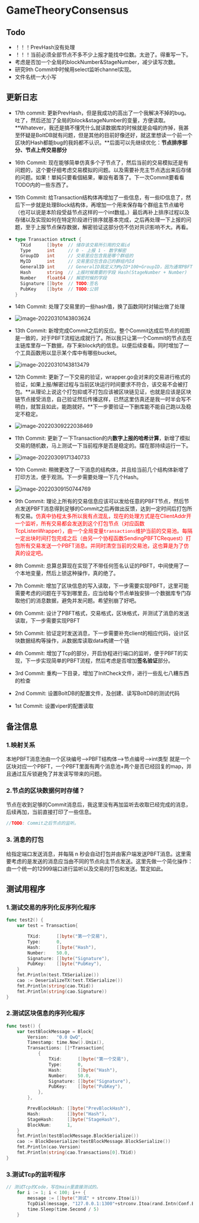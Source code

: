 # GameTheoryConsensus

## Todo
- ！！！PrevHash没有处理
- ！！！当前必须全部节点不多不少上报才能找中位数。太逊了。得重写一下。
- 考虑是否加一个全局的blockNumber&StageNumber，减少读写次数。
- 研究9th Commit中时候用select监听channel实现。
- 文件名统一大小写

## 更新日志

- 17th commit: 更新PrevHash，但是我成功的高出了一个我解决不掉的bug。吐了，然后还加了全局的block&stageNumber的变量，方便读取。**Whatever，我还是搞不懂凭什么就读数据库的时候就是会喵的炸掉，我甚至怀疑是BoltDB就有问题，但是其他的目前好像还好，就这里想读一个前一个区块的Hash都能bug的我妈都不认识。**后面可以先继续优化：**节点排序部分、节点上传交易部分**

- 16th Commit: 现在能够简单仿真多个子节点了，然后当前的交易模拟还是有问题的，这个要仔细考虑交易模拟的问题。以及需要补充主节点选出来后存储的问题。如果！單純只要看個結果，畢設有着落了。下一次Commit要看看TODO内的一些东西了。

- 15th Commit: 给Transaction结构体再增加了一些信息，有一些ID信息了，然后下一步就是处理Block结构体，再增加一个用来保存每个群组主节点编号（也可以说是本阶段受益节点这样的一个int数组。）最后再补上排序过程以及存储以及实现如何在特定阶段进行排序就基本完成，之后再处理一下上报的问题，至于上报节点保存数据，解密验证这部分仿不仿对共识影响不大。再看。

- ```go
  type Transaction struct {
  	TXid      []byte  // 储存该交易所引用的交易id
  	Type      int     // 0 - 上报 1 - 数字解密
  	GroupID   int     // 交易里应包含我是哪个群组的
  	MyID      int     // 交易里应包含自己的群组内Id
  	GeneralID int     // GeneralID我定义为MyID*100+GroupID，因为通常PBFT节点数量100-
  	Hash      string  // 上报时候需要的字段 Hash(StageNumber + Number)
  	Number    float64 // 解密时候的字段
  	Signature []byte  // TODO:签名
  	PubKey    []byte  // TODO:公钥
  }
  ```

- 14th Commit: 处理了交易里的一些hash值，换了函数同时对输出做了处理

- ![image-20220310143803624](https://luochengyu.oss-cn-beijing.aliyuncs.com/img/image-20220310143803624.png)

- 13th Commit: 新增完成Commit之后的反应。整个Commit达成后节点的视图是一致的，对于PBFT流程达成就行了。所以我只让第一个Commit的节点去在主链库里存一下数据，存下来block内的信息。以便后续查看。同时增加了一个工具函数用以显示某个库中有哪些bucket。

- ![image-20220310143813479](https://luochengyu.oss-cn-beijing.aliyuncs.com/img/image-20220310143813479.png)

- 12th Commit: 更新了一下交易的验证，wrapper.go会对来的交易进行格式的验证，如果上报/解密过程与当前区块运行时间要求不符合，该交易不会被打包。**从理论上说这个打包抑或不打包应该被区块链见证，也就是应该是区块链节点接受消息，自己验证然后传播这样，已然这里仿真还是我一时半会写不明白，就暂且如此，能跑就好。**下一步要验证一下删库能不能自己跑以及稳定不稳定。

- ![image-20220309222038469](https://luochengyu.oss-cn-beijing.aliyuncs.com/img/image-20220309222038469.png)

- 11th Commit: 更新了一下Transaction的内**数字上报的哈希计算**，新增了模拟交易的随机数，马上测试一下当前程序是否是稳定的。摆在那持续运行一下。

- ![image-20220309171340733](https://luochengyu.oss-cn-beijing.aliyuncs.com/img/image-20220309171340733.png)

- 10th Commit: 稍微更改了一下消息的结构体，并且给当前几个结构体新增了打印方法，便于观测。下一步需要处理一下几个Hash。

- ![image-20220309150744769](https://luochengyu.oss-cn-beijing.aliyuncs.com/img/image-20220309150744769.png?versionId=CAEQHhiBgIDw45y2.xciIDMwMWVmNjdjOTE5OTQ3NzFiYzg3ODliM2I2MzEyYjAy)

- 9th Commit: 理论上所有的交易信息应该可以发给任意的PBFT节点，然后节点发送PBFT消息得到足够的Commit之后再做出反馈，达到一定时间后打包所有交易。<font color = red>仿真中协程太多所以我有点混乱，现在的处理方式是在ClientAddr开一个监听，所有交易都会发送到这个打包节点（对应函数TcpListenWrapper），由一个全局变量`transactions`维护当前的交易池。每隔一定出块时间打包完成之后（由另一个协程函数SendingPBFTCRequest）打包所有交易发送一个PBFT消息。并同时清空当前的交易池，这也算是为了仿真的设定吧。</font>

- 8th Commit: 总算总算现在实现了不带任何签名认证的PBFT，中间使用了一个本地变量，然后上锁这种操作，真的绝了。

- 7th Commit: 增加了区块信息的写入读取，下一步需要实现PBFT，这里可能需要考虑的问题在于写到哪里去，应当给每个节点单独安排一个数据库专门存取他们的消息数据，避免并发问题。希望别崩了好吧。

- 6th Commit: 设计了PBFT格式，交易格式，区块格式，并测试了消息的发送读取，下一步需要实现PBFT

- 5th Commit: 验证定时发送消息，下一步需要补充client的相应代码，设计区块数据结构等操作，从数据库读取data构建一个链

- 4th Commit: 增加了Tcp的部分，开启协程进行端口的监听，便于PBFT的实现，下一步实现简单的PBFT流程，然后考虑是否增加**签名验证**部分。

- 3rd Commit: 重构一下目录，增加了InitCheck文件，进行一些乱七八糟东西的检查

- 2nd Commit: 设置BoltDB的配置文件，及创建、读写BoltDB的测试代码

- 1st Commit: 设置viper的配置读取

## 备注信息
### 1.映射关系
本地PBFT消息池由一个区块编号-->PBFT结构体-->节点编号-->int类型
就是一个区块对应一个PBFT，一个PBFT里面有两个消息池+两个是否已经回复的map，并且通过互斥锁避免了并发读写带来的问题。
### 2.节点的区块数据何时存储？
节点在收到足够的Commit消息后，我这里没有再加监听去收取已经完成的消息，后续再加，当前直接打印了一些信息。
```go
//TODO: Commit之后节点的监听。
```

### 3. 消息的打包
给指定端口发送消息，并每隔 n 秒会自动打包并由客户端发送PBFT消息。这里需要考虑的是发送的消息应当由不同的节点向主节点发送。这里先做一个简化操作：由一个统一的12999端口进行监听以及交易的打包和发送。暂定如此。


## 测试用程序

### 1.测试交易的序列化反序列化程序
```go
func test2() {
	var test = Transaction{

		TXid:      []byte("第一个交易"),
		Type:      0,
		Hash:      []byte("Hash"),
		Number:    50.0,
		Signature: []byte("Signature"),
		PubKey:    []byte("PubKey"),
	}
	fmt.Println(test.TXSerialize())
	cao := DeserializeTX(test.TXSerialize())
	fmt.Println(string(cao.TXid))
	fmt.Println(string(cao.Signature))
}

```
### 2.测试区块信息的序列化程序
```go
func test() {
	var testBlockMessage = Block{
		Version:   "0.0 QwQ",
		Timestamp: time.Now().Unix(),
		Transactions: []*Transaction{
			{
				TXid:      []byte("第一个交易"),
				Type:      0,
				Hash:      []byte("Hash"),
				Number:    50.0,
				Signature: []byte("Signature"),
				PubKey:    []byte("PubKey"),
			},
		},

		PrevBlockHash: []byte("PrevBlockHash"),
		Hash:          []byte("Hash"),
		StageHash:     []byte("StageHash"),
		BlockNum:      1,
	}
	fmt.Println(testBlockMessage.BlockSerialize())
	cao := BlockDeserialize(testBlockMessage.BlockSerialize())
	fmt.Println(cao.Version)
	fmt.Println(string(cao.Transactions[0].TXid))
}
```
### 3.测试Tcp的监听程序
```go
// 测试Tcp的Code，写在main里直接测试的。
	for i := 1; i < 100; i++ {
		message := []byte("测试" + strconv.Itoa(i))
		TcpDial(message, "127.0.0.1:1300"+strconv.Itoa(rand.Intn(Conf.Basic.GroupNumber)))
		time.Sleep(time.Second / 5)
	}
```
